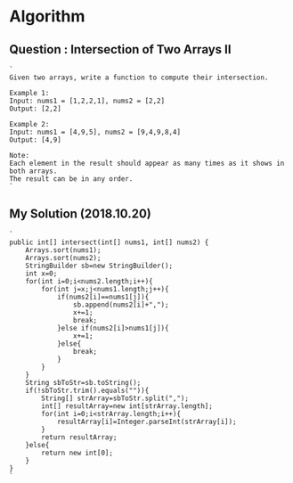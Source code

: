 #  Algorithm
## Question  : Intersection of Two Arrays II
	`
	Given two arrays, write a function to compute their intersection.
	
	Example 1:
	Input: nums1 = [1,2,2,1], nums2 = [2,2]
	Output: [2,2]
	
	Example 2:
	Input: nums1 = [4,9,5], nums2 = [9,4,9,8,4]
	Output: [4,9]
	
	Note:
	Each element in the result should appear as many times as it shows in both arrays.
	The result can be in any order.
	`
## My Solution (2018.10.20)
	`
	public int[] intersect(int[] nums1, int[] nums2) {
		Arrays.sort(nums1);
		Arrays.sort(nums2);
		StringBuilder sb=new StringBuilder();
		int x=0;
		for(int i=0;i<nums2.length;i++){
			for(int j=x;j<nums1.length;j++){
				if(nums2[i]==nums1[j]){
					sb.append(nums2[i]+",");
					x+=1;
					break;
				}else if(nums2[i]>nums1[j]){
					x+=1;
				}else{
					break;
				}
			}
		}
		String sbToStr=sb.toString();
		if(!sbToStr.trim().equals("")){
			String[] strArray=sbToStr.split(",");
			int[] resultArray=new int[strArray.length];
			for(int i=0;i<strArray.length;i++){
				resultArray[i]=Integer.parseInt(strArray[i]);
			}
			return resultArray;
		}else{
			return new int[0];
		}
	}
	`